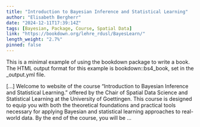```yaml
---
title: "Introduction to Bayesian Inference and Statistical Learning"
author: "Elisabeth Bergherr"
date: "2024-12-11T17:39:14Z"
tags: [Bayesian, Package, Course, Spatial Data]
link: "https://bookdown.org/lehre_rdusl/BayesLearn/"
length_weight: "2.7%"
pinned: false
---
```


<p>This is a minimal example of using the bookdown package to write a book.
The HTML output format for this example is bookdown::bs4_book,
set in the _output.yml file.</p> [...] Welcome to website of the course “Introduction to Bayesian Inference and Statistical Learning.” offered by the Chair of Spatial Data Science and Statistical Learning at the University of Goettingen. This course is designed to equip you with both the theoretical foundations and practical tools necessary for applying Bayesian and statistical learning approaches to real-world data. By the end of the course, you will be ...
